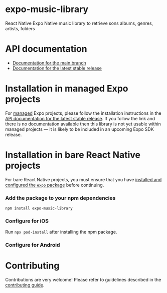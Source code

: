 # expo-music-library

React Native Expo Native music library to retrieve sons albums, genres, artists, folders

# API documentation

- [Documentation for the main branch](https://github.com/expo/expo/blob/main/docs/pages/versions/unversioned/sdk/music-library.md)
- [Documentation for the latest stable release](https://docs.expo.dev/versions/latest/sdk/music-library/)

# Installation in managed Expo projects

For [managed](https://docs.expo.dev/archive/managed-vs-bare/) Expo projects, please follow the installation instructions in the [API documentation for the latest stable release](#api-documentation). If you follow the link and there is no documentation available then this library is not yet usable within managed projects &mdash; it is likely to be included in an upcoming Expo SDK release.

# Installation in bare React Native projects

For bare React Native projects, you must ensure that you have [installed and configured the `expo` package](https://docs.expo.dev/bare/installing-expo-modules/) before continuing.

### Add the package to your npm dependencies

```
npm install expo-music-library
```

### Configure for iOS

Run `npx pod-install` after installing the npm package.


### Configure for Android



# Contributing

Contributions are very welcome! Please refer to guidelines described in the [contributing guide]( https://github.com/expo/expo#contributing).
